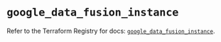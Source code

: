 # `google_data_fusion_instance`

Refer to the Terraform Registry for docs: [`google_data_fusion_instance`](https://registry.terraform.io/providers/hashicorp/google/6.9.0/docs/resources/data_fusion_instance).
